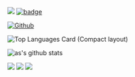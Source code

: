 ![](https://komarev.com/ghpvc/?username=shiho-aoki&color=blue)
[![badge](https://img.shields.io/badge/build-passing-blue)](https://shiho-aoki.github.io)

[![Github](https://img.shields.io/github/followers/shiho-aoki?label=Follow&style=social)](https://github.com/shiho-aoki)

![Top Languages Card (Compact layout)](https://github-readme-stats.vercel.app/api/top-langs/?username=shiho-aoki&count_private=true&hide=jupyter%20notebook,html,CSS,Makefile&theme=dracula&langs_count=11)

![as's github stats](https://github-readme-stats.vercel.app/api?username=shiho-aoki&count_private=true&show_icons=true&theme=dark#gh-dark-mode-only)

![](http://github-profile-summary-cards.vercel.app/api/cards/profile-details?username=shiho-aoki&theme=github_dark)
![](http://github-profile-summary-cards.vercel.app/api/cards/most-commit-language?username=shiho-aoki&theme=github_dark)
![](http://github-profile-summary-cards.vercel.app/api/cards/productive-time?username=shiho-aoki&theme=github_dark&utcOffset=9)

